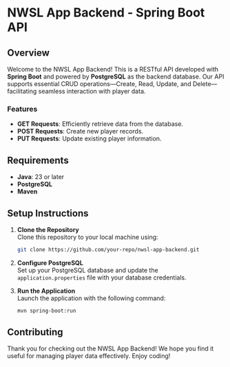 # NWSL App Backend - Spring Boot API

## Overview

Welcome to the NWSL App Backend! This is a RESTful API developed with **Spring Boot** and powered by **PostgreSQL** as the backend database. Our API supports essential CRUD operations—Create, Read, Update, and Delete—facilitating seamless interaction with player data.

### Features

- **GET Requests**: Efficiently retrieve data from the database.
- **POST Requests**: Create new player records.
- **PUT Requests**: Update existing player information.

## Requirements

- **Java**: 23 or later
- **PostgreSQL**
- **Maven**

## Setup Instructions

1. **Clone the Repository**  
   Clone this repository to your local machine using:
   ```bash
   git clone https://github.com/your-repo/nwsl-app-backend.git
   ```

2. **Configure PostgreSQL**  
   Set up your PostgreSQL database and update the `application.properties` file with your database credentials.

3. **Run the Application**  
   Launch the application with the following command:
   ```bash
   mvn spring-boot:run
   ```

## Contributing 

Thank you for checking out the NWSL App Backend! We hope you find it useful for managing player data effectively. Enjoy coding!
